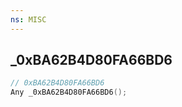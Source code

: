 ```yaml
---
ns: MISC
---
```

## _0xBA62B4D80FA66BD6

```c
// 0xBA62B4D80FA66BD6
Any _0xBA62B4D80FA66BD6();
```

